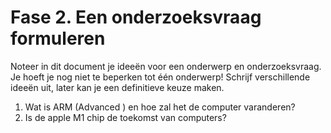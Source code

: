 # Fase 2. Een onderzoeksvraag formuleren

Noteer in dit document je ideeën voor een onderwerp en onderzoeksvraag. Je hoeft je nog niet te beperken tot één onderwerp! Schrijf verschillende ideeën uit, later kan je een definitieve keuze maken.

1. Wat is ARM (Advanced ) en hoe zal het de computer varanderen?
2. Is de apple M1 chip de toekomst van computers?
